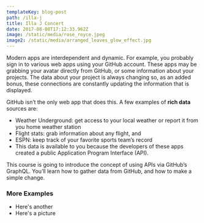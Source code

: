 ```yaml
---
templateKey: blog-post
path: /illa-j
title: Illa J Concert
date: 2017-08-08T17:12:33.962Z
image: /static/media/rose_royce.jpeg
image2: /static/media/arranged_leaves_glow_effect.jpg
---
```

Modern apps are interdependent and dynamic. For example, you probably sign in to various web apps using your GitHub account. These apps may be grabbing your avatar directly from GitHub, or some information about your projects. The data about your project is always changing so, as an added bonus, these connections are constantly updating the information that is displayed.

GitHub isn’t the only web app that does this. A few examples of **rich data** sources are:

* Weather Underground: get access to your local weather or report it from you home weather station
* Flight stats: grab information about any flight, and
* ESPN: keep track of your favorite sports team’s record
* This data is available to you because the developers of these apps created a public Application Program Interface (API).

This course is going to introduce the concept of using APIs via GitHub’s GraphQL. You’ll learn how to gather data from GitHub, and how to make a simple change.

### More Examples

* Here's another
* Here's a picture
